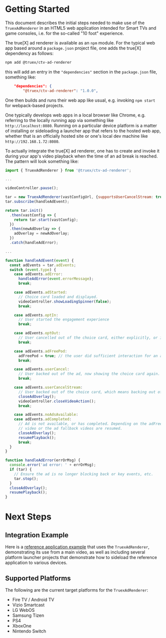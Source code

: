 # Getting Started

This document describes the initial steps needed to make use of the `TruexAdRenderer` in an HTML5 web application intended for Smart TVs and game consoles, i.e. for the so-called "10 foot" experience.

The true[X] ad renderer is available as an `npm` module. For the typical web app based around a `package.json` project file, one adds the true[X] dependency as follows:
```sh
npm add @truex/ctv-ad-renderer
```
this will add an entry in the `"dependencies"` section in the `package.json` file, something like:
```json
    "dependencies": {
        "@truex/ctv-ad-renderer": "1.0.0",
```
One then builds and runs their web app like usual, e.g. invoking `npm start` for webpack-based projects.

One typically develops web apps in a local browser like Chrome, e.g. referring to the locally running app via something like `http://localhost:8080`. Running on a particular device platform is a matter of installing or sideloading a launcher app that refers to the hosted web app, whether that is an officially hosted site or one's local dev machine like `http://192.168.1.72:8080`.

To actually integrate the true[X] ad renderer, one has to create and invoke it during your app's video playback when the time of an ad break is reached. The pattern will look something like:
```javascript
import { TruexAdRenderer } from '@truex/ctv-ad-renderer';

...

videoController.pause();

tar = new TruexAdRenderer(vastConfigUrl, {supportsUserCancelStream: true});
tar.subscribe(handleAdEvent);

return tar.init()
  .then(vastConfig => {
    return tar.start(vastConfig);
  })
  .then(newAdOverlay => {
    adOverlay = newAdOverlay;
  })
  .catch(handleAdError);

...

function handleAdEvent(event) {
  const adEvents = tar.adEvents;
  switch (event.type) {
    case adEvents.adError:
      handleAdError(event.errorMessage);
      break;

    case adEvents.adStarted:
      // Choice card loaded and displayed.
      videoController.showLoadingSpinner(false);
      break;

    case adEvents.optIn:
      // User started the engagement experience
      break;

    case adEvents.optOut:
      // User cancelled out of the choice card, either explicitly, or implicitly via a timeout.
      break;

    case adEvents.adFreePod:
      adFreePod = true; // the user did sufficient interaction for an ad credit
      break;

    case adEvents.userCancel:
      // User backed out of the ad, now showing the choice card again.
      break;

    case adEvents.userCancelStream:
      // User backed out of the choice card, which means backing out of the entire video.
      closeAdOverlay();
      videoController.closeVideoAction();
      break;

    case adEvents.noAdsAvailable:
    case adEvents.adCompleted:
      // Ad is not available, or has completed. Depending on the adFreePod flag, either the main
      // video or the ad fallback videos are resumed.
      closeAdOverlay();
      resumePlayback();
      break;
  }
}

function handleAdError(errOrMsg) {
  console.error('ad error: ' + errOrMsg);
  if (tar) {
    // Ensure the ad is no longer blocking back or key events, etc.
    tar.stop();
  }
  closeAdOverlay();
  resumePlayback();
}
``` 

# Next Steps

## Integration Example

Here is a [reference application example](https://github.com/socialvibe/truex-ctv-web-google-ad-manager-reference-app) that uses the `TruexAdRenderer`, demonstrating its use from a main video, as well as including several platform launcher projects that demonstrate how to sideload the reference application to various devices.

## Supported Platforms

The following are the current target platforms for the `TruexAdRenderer`:
* Fire TV / Android TV
* Vizio Smartcast
* LG WebOS
* Samsung Tizen
* PS4
* XboxOne
* Nintendo Switch

